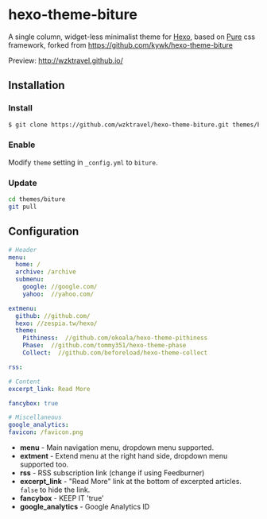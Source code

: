 # hexo-theme-biture

A single column, widget-less minimalist theme for [Hexo], based on [Pure] css framework, forked from https://github.com/kywk/hexo-theme-biture

Preview: http://wzktravel.github.io/


## Installation

### Install

``` bash
$ git clone https://github.com/wzktravel/hexo-theme-biture.git themes/biture
```

### Enable

Modify `theme` setting in `_config.yml` to `biture`.

### Update

``` bash
cd themes/biture
git pull
```


## Configuration

``` yml
# Header
menu:
  home: /
  archive: /archive
  submenu:
    google: //google.com/
    yahoo:  //yahoo.com/

extmenu:
  github: //github.com/
  hexo: //zespia.tw/hexo/
  theme:
    Pithiness:  //github.com/okoala/hexo-theme-pithiness
    Phase:  //github.com/tommy351/hexo-theme-phase
    Collect:  //github.com/beforeload/hexo-theme-collect

rss:

# Content
excerpt_link: Read More

fancybox: true

# Miscellaneous
google_analytics:
favicon: /favicon.png
```
- **menu** - Main navigation menu, dropdown menu supported.
- **extment** - Extend menu at the right hand side, dropdown menu supported too.
- **rss** - RSS subscription link (change if using Feedburner)
- **excerpt_link** - "Read More" link at the bottom of excerpted articles. `false` to hide the link.
- **fancybox** - KEEP IT 'true'
- **google_analytics** - Google Analytics ID


[Hexo]: http://zespia.tw/hexo/
[Pure]: http://purecss.io/
